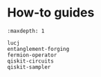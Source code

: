 # How-to guides

```{toctree}
:maxdepth: 1

lucj
entanglement-forging
fermion-operator
qiskit-circuits
qiskit-sampler
```
